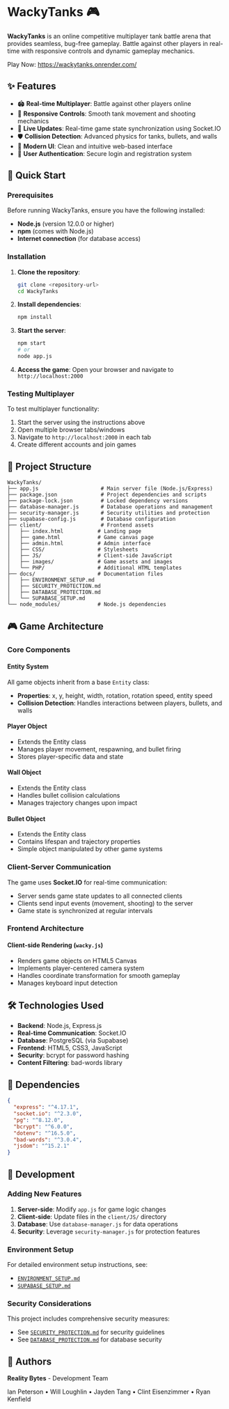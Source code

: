 # WackyTanks 🎮

**WackyTanks** is an online competitive multiplayer tank battle arena that provides seamless, bug-free gameplay. Battle against other players in real-time with responsive controls and dynamic gameplay mechanics.

Play Now: https://wackytanks.onrender.com/

## ✨ Features

- 🏟️ **Real-time Multiplayer**: Battle against other players online
- 🎯 **Responsive Controls**: Smooth tank movement and shooting mechanics
- 🔄 **Live Updates**: Real-time game state synchronization using Socket.IO
- 🛡️ **Collision Detection**: Advanced physics for tanks, bullets, and walls
- 🎨 **Modern UI**: Clean and intuitive web-based interface
- 🔐 **User Authentication**: Secure login and registration system

## 🚀 Quick Start

### Prerequisites

Before running WackyTanks, ensure you have the following installed:

- **Node.js** (version 12.0.0 or higher)
- **npm** (comes with Node.js)
- **Internet connection** (for database access)

### Installation

1. **Clone the repository**:
   ```bash
   git clone <repository-url>
   cd WackyTanks
   ```

2. **Install dependencies**:
   ```bash
   npm install
   ```

3. **Start the server**:
   ```bash
   npm start
   # or
   node app.js
   ```

4. **Access the game**:
   Open your browser and navigate to `http://localhost:2000`

### Testing Multiplayer

To test multiplayer functionality:
1. Start the server using the instructions above
2. Open multiple browser tabs/windows
3. Navigate to `http://localhost:2000` in each tab
4. Create different accounts and join games

## 📁 Project Structure

```
WackyTanks/
├── app.js                    # Main server file (Node.js/Express)
├── package.json              # Project dependencies and scripts
├── package-lock.json         # Locked dependency versions
├── database-manager.js       # Database operations and management
├── security-manager.js       # Security utilities and protection
├── supabase-config.js        # Database configuration
├── client/                   # Frontend assets
│   ├── index.html           # Landing page
│   ├── game.html            # Game canvas page
│   ├── admin.html           # Admin interface
│   ├── CSS/                 # Stylesheets
│   ├── JS/                  # Client-side JavaScript
│   ├── images/              # Game assets and images
│   └── PHP/                 # Additional HTML templates
├── docs/                    # Documentation files
│   ├── ENVIRONMENT_SETUP.md
│   ├── SECURITY_PROTECTION.md
│   ├── DATABASE_PROTECTION.md
│   └── SUPABASE_SETUP.md
└── node_modules/            # Node.js dependencies
```

## 🎮 Game Architecture

### Core Components

#### Entity System
All game objects inherit from a base `Entity` class:
- **Properties**: x, y, height, width, rotation, rotation speed, entity speed
- **Collision Detection**: Handles interactions between players, bullets, and walls

#### Player Object
- Extends the Entity class
- Manages player movement, respawning, and bullet firing
- Stores player-specific data and state

#### Wall Object
- Extends the Entity class
- Handles bullet collision calculations
- Manages trajectory changes upon impact

#### Bullet Object
- Extends the Entity class
- Contains lifespan and trajectory properties
- Simple object manipulated by other game systems

### Client-Server Communication

The game uses **Socket.IO** for real-time communication:
- Server sends game state updates to all connected clients
- Clients send input events (movement, shooting) to the server
- Game state is synchronized at regular intervals

### Frontend Architecture

#### Client-side Rendering (`wacky.js`)
- Renders game objects on HTML5 Canvas
- Implements player-centered camera system
- Handles coordinate transformation for smooth gameplay
- Manages keyboard input detection

## 🛠️ Technologies Used

- **Backend**: Node.js, Express.js
- **Real-time Communication**: Socket.IO
- **Database**: PostgreSQL (via Supabase)
- **Frontend**: HTML5, CSS3, JavaScript
- **Security**: bcrypt for password hashing
- **Content Filtering**: bad-words library

## 🔧 Dependencies

```json
{
  "express": "^4.17.1",
  "socket.io": "^2.3.0",
  "pg": "^8.12.0",
  "bcrypt": "^6.0.0",
  "dotenv": "^16.5.0",
  "bad-words": "^3.0.4",
  "jsdom": "^15.2.1"
}
```

## 📝 Development

### Adding New Features

1. **Server-side**: Modify `app.js` for game logic changes
2. **Client-side**: Update files in the `client/JS/` directory
3. **Database**: Use `database-manager.js` for data operations
4. **Security**: Leverage `security-manager.js` for protection features

### Environment Setup

For detailed environment setup instructions, see:
- [`ENVIRONMENT_SETUP.md`](ENVIRONMENT_SETUP.md)
- [`SUPABASE_SETUP.md`](SUPABASE_SETUP.md)

### Security Considerations

This project includes comprehensive security measures:
- See [`SECURITY_PROTECTION.md`](SECURITY_PROTECTION.md) for security guidelines
- See [`DATABASE_PROTECTION.md`](DATABASE_PROTECTION.md) for database security

## 👥 Authors

**Reality Bytes** - Development Team

Ian Peterson • Will Loughlin • Jayden Tang • Clint Eisenzimmer • Ryan Kenfield
